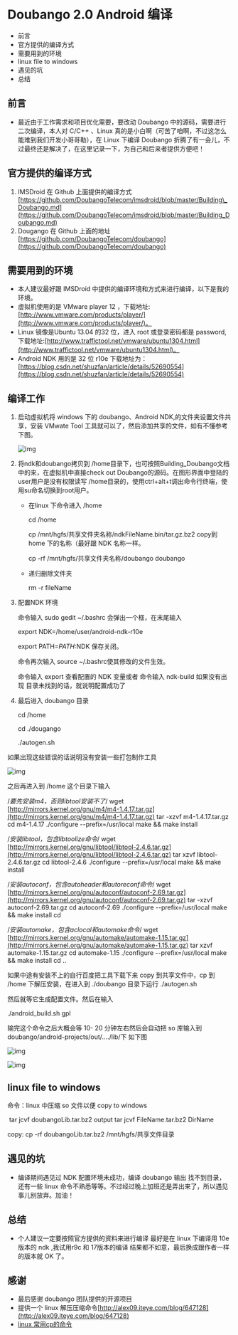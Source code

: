 # Doubango 2.0 Android 编译

* 前言
* 官方提供的编译方式
* 需要用到的环境
* linux file to windows
* 遇见的坑
* 总结

## 前言

* 最近由于工作需求和项目优化需要，要改动 Doubango 中的源码，需要进行二次编译，本人对 C/C++ 、Linux 真的是小白啊（可苦了咱啊，不过这怎么能难到我们开发小哥哥勒），在 Linux 下编译 Doubango 折腾了有一会儿，不过最终还是解决了，在这里记录一下，为自己和后来者提供方便吧！

## 官方提供的编译方式

1. IMSDroid 在 Github 上面提供的编译方式 [https://github.com/DoubangoTelecom/imsdroid/blob/master/Building\_Doubango.md](https://github.com/DoubangoTelecom/imsdroid/blob/master/Building_Doubango.md)
2. Dougango 在 Github 上面的地址[https://github.com/DoubangoTelecom/doubango](https://github.com/DoubangoTelecom/doubango)

## 需要用到的环境

* 本人建议最好跟 IMSDroid 中提供的编译环境和方式来进行编译，以下是我的环境。
* 虚拟机使用的是 VMware player 12 ，下载地址:[http://www.vmware.com/products/player/](http://www.vmware.com/products/player/)。
* Linux 镜像是Ubuntu 13.04 的32 位，进入 root 或登录密码都是 password,下载地址:[http://www.traffictool.net/vmware/ubuntu1304.html](http://www.traffictool.net/vmware/ubuntu1304.html)。
* Android NDK 用的是 32 位 r10e 下载地址为：[https://blog.csdn.net/shuzfan/article/details/52690554](https://blog.csdn.net/shuzfan/article/details/52690554)

## 编译工作

1. 启动虚拟机将 windows 下的 doubango、Android NDK,的文件夹设置文件共享，安装 VMwate Tool 工具就可以了，然后添加共享的文件，如有不懂参考下图。

   ![img](https://img-blog.csdn.net/20180622184645777?watermark/2/text/aHR0cHM6Ly9ibG9nLmNzZG4ubmV0L2l0X3lhbmdrdW4=/font/5a6L5L2T/fontsize/400/fill/I0JBQkFCMA==/dissolve/70)![&#x70B9;&#x51FB;&#x5E76;&#x62D6;&#x62FD;&#x4EE5;&#x79FB;&#x52A8;](data:image/gif;base64,R0lGODlhAQABAPABAP///wAAACH5BAEKAAAALAAAAAABAAEAAAICRAEAOw==)

2. 将ndk和doubango拷贝到 /home目录下，也可按照Building\_Doubango文档中的来，在虚拟机中直接check out Doubango的源码。在图形界面中登陆的user用户是没有权限读写 /home目录的，使用ctrl+alt+t调出命令行终端，使用su命名切换到root用户。
   * 在linux 下命令进入 /home

     cd /home

     cp /mnt/hgfs/共享文件夹名称/ndkFileName.bin/tar.gz.bz2 copy到 home 下的名称（最好跟 NDK 名称一样。

     cp -rf /mnt/hgfs/共享文件夹名称/doubango doubango

   * 递归删除文件夹

     rm -r fileName
3. 配置NDK 环境

   命令输入 sudo gedit ~/.bashrc 会弹出一个框，在末尾输入

   export NDK=/home/user/android-ndk-r10e

   export PATH=${PATH}:$NDK 保存关闭。

   命令再次输入 source ~/.bashrc使其修改的文件生效。

   命令输入 export 查看配置的 NDK 变量或者 命令输入 ndk-build 如果没有出现 目录未找到的话，就说明配置成功了

4. 最后进入 doubango 目录

   cd /home

   cd ./dougango

   ./autogen.sh

如果出现这些错误的话说明没有安装一些打包制作工具

![img](https://img-blog.csdn.net/20180622184739897?watermark/2/text/aHR0cHM6Ly9ibG9nLmNzZG4ubmV0L2l0X3lhbmdrdW4=/font/5a6L5L2T/fontsize/400/fill/I0JBQkFCMA==/dissolve/70)![&#x70B9;&#x51FB;&#x5E76;&#x62D6;&#x62FD;&#x4EE5;&#x79FB;&#x52A8;](data:image/gif;base64,R0lGODlhAQABAPABAP///wAAACH5BAEKAAAALAAAAAABAAEAAAICRAEAOw==)

之后再进入到 /home 这个目录下输入

/_要先安装m4，否则libtool安装不了_/ wget [http://mirrors.kernel.org/gnu/m4/m4-1.4.17.tar.gz](http://mirrors.kernel.org/gnu/m4/m4-1.4.17.tar.gz) tar -xzvf m4-1.4.17.tar.gz cd m4-1.4.17 ./configure --prefix=/usr/local make && make install

/_安装libtool，包含libtoolize命令_/ wget [http://mirrors.kernel.org/gnu/libtool/libtool-2.4.6.tar.gz](http://mirrors.kernel.org/gnu/libtool/libtool-2.4.6.tar.gz) tar xzvf libtool-2.4.6.tar.gz cd libtool-2.4.6 ./configure --prefix=/usr/local make && make install

/_安装autoconf，包含autoheader和autoreconf命令_/ wget [http://mirrors.kernel.org/gnu/autoconf/autoconf-2.69.tar.gz](http://mirrors.kernel.org/gnu/autoconf/autoconf-2.69.tar.gz) tar -xzvf autoconf-2.69.tar.gz cd autoconf-2.69 ./configure --prefix=/usr/local make && make install cd

/_安装automake，包含aclocal和automake命令_/ wget [http://mirrors.kernel.org/gnu/automake/automake-1.15.tar.gz](http://mirrors.kernel.org/gnu/automake/automake-1.15.tar.gz) tar xzvf automake-1.15.tar.gz cd automake-1.15 ./configure --prefix=/usr/local make && make install cd ..

如果中途有安装不上的自行百度把工具下载下来 copy 到共享文件中，cp 到 /home 下解压安装，在进入到 ./doubango 目录下运行 ./autogen.sh

然后就等它生成配置文件。然后在输入

./android\_build.sh gpl

输完这个命令之后大概会等 10- 20 分钟左右然后会自动把 so 库输入到 doubango/android-projects/out/..../lib/下 如下图

![img](https://img-blog.csdn.net/20180622184756732?watermark/2/text/aHR0cHM6Ly9ibG9nLmNzZG4ubmV0L2l0X3lhbmdrdW4=/font/5a6L5L2T/fontsize/400/fill/I0JBQkFCMA==/dissolve/70)![&#x70B9;&#x51FB;&#x5E76;&#x62D6;&#x62FD;&#x4EE5;&#x79FB;&#x52A8;](data:image/gif;base64,R0lGODlhAQABAPABAP///wAAACH5BAEKAAAALAAAAAABAAEAAAICRAEAOw==)

![img](https://img-blog.csdn.net/20180622184810481?watermark/2/text/aHR0cHM6Ly9ibG9nLmNzZG4ubmV0L2l0X3lhbmdrdW4=/font/5a6L5L2T/fontsize/400/fill/I0JBQkFCMA==/dissolve/70)![&#x70B9;&#x51FB;&#x5E76;&#x62D6;&#x62FD;&#x4EE5;&#x79FB;&#x52A8;](data:image/gif;base64,R0lGODlhAQABAPABAP///wAAACH5BAEKAAAALAAAAAABAAEAAAICRAEAOw==)

## linux file to windows

命令：linux 中压缩 so 文件以便 copy to windows

​ tar jcvf doubangoLib.tar.bz2 output tar jcvf FileName.tar.bz2 DirName

copy: cp -rf doubangoLib.tar.bz2 /mnt/hgfs/共享文件目录

## 遇见的坑

* 编译期间遇见过 NDK 配置环境未成功，编译 doubango 输出 找不到目录，还有一些 linux 命令不熟悉等等。不过经过晚上加班还是弄出来了，所以遇见事儿别放弃。加油！

## 总结

* 个人建议一定要按照官方提供的资料来进行编译 最好是在 linux 下编译用 10e 版本的 ndk ,我试用r9c 和 17版本的编译 结果都不如意，最后换成跟作者一样的版本就 OK 了。

## 感谢

* 最后感谢 doubango 团队提供的开源项目
* 提供一个 linux 解压压缩命令[http://alex09.iteye.com/blog/647128](http://alex09.iteye.com/blog/647128)
* [linux 常用cp的命令](https://gywbd.github.io/posts/2014/8/50-linux-commands.html)

